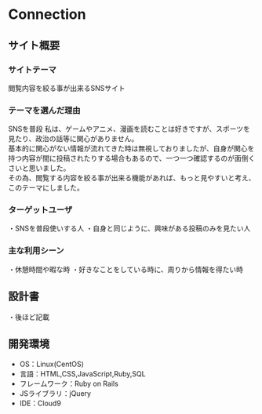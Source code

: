 # Connection

## サイト概要
### サイトテーマ
閲覧内容を絞る事が出来るSNSサイト
​
### テーマを選んだ理由
SNSを普段
私は、ゲームやアニメ、漫画を読むことは好きですが、スポーツを見たり、政治の話等に関心がありません。<br>
基本的に関心がない情報が流れてきた時は無視しておりましたが、自身が関心を持つ内容が間に投稿されたりする場合もあるので、一つ一つ確認するのが面倒くさいと思いました。<br>
その為、閲覧する内容を絞る事が出来る機能があれば、もっと見やすいと考え、このテーマにしました。

### ターゲットユーザ
・SNSを普段使いする人
・自身と同じように、興味がある投稿のみを見たい人
​
### 主な利用シーン
・休憩時間や暇な時
・好きなことをしている時に、周りから情報を得たい時
​
## 設計書
・後ほど記載
​
## 開発環境
- OS：Linux(CentOS)
- 言語：HTML,CSS,JavaScript,Ruby,SQL
- フレームワーク：Ruby on Rails
- JSライブラリ：jQuery
- IDE：Cloud9